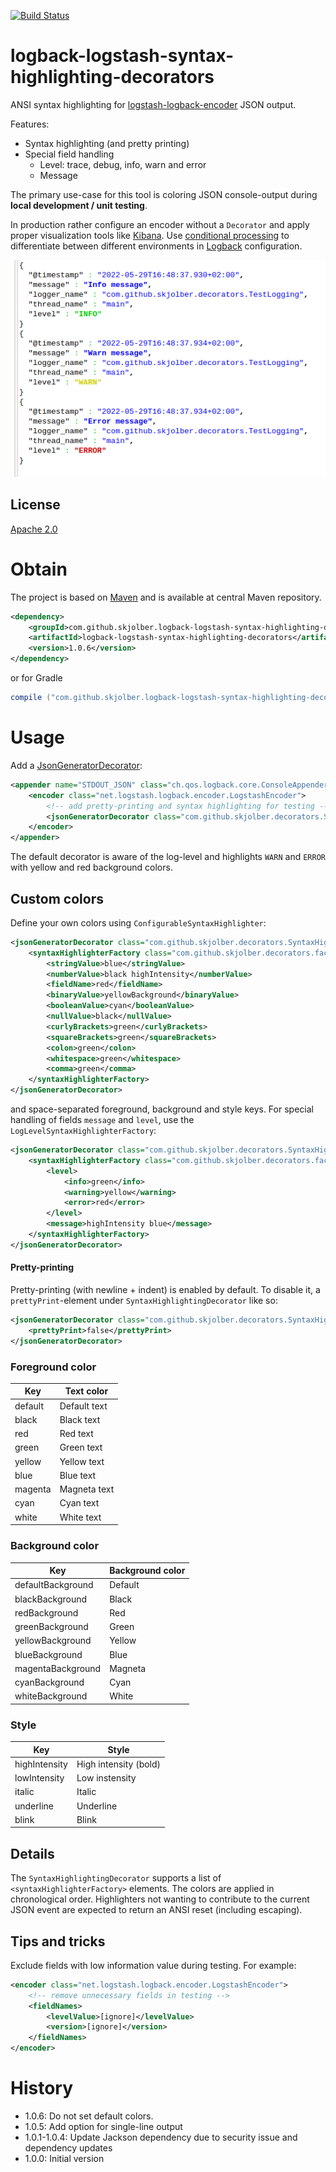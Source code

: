 [![Build Status](https://travis-ci.org/skjolber/logback-logstash-syntax-highlighting-decorators.svg?branch=master)](https://travis-ci.org/skjolber/logback-logstash-syntax-highlighting-decorators)

# logback-logstash-syntax-highlighting-decorators
ANSI syntax highlighting for [logstash-logback-encoder] JSON output.

Features:
  * Syntax highlighting (and pretty printing)
  * Special field handling 
    * Level: trace, debug, info, warn and error
    * Message

The primary use-case for this tool is coloring JSON console-output during __local development / unit testing__.

In production rather configure an encoder without a `Decorator` and apply proper visualization tools like [Kibana]. Use [conditional processing] to differentiate between different environments in [Logback] configuration.

![Example](docs/logLevel.png?raw=true "Example")


## License
[Apache 2.0]

# Obtain
The project is based on [Maven] and is available at central Maven repository.

```xml
<dependency>
    <groupId>com.github.skjolber.logback-logstash-syntax-highlighting-decorators</groupId>
    <artifactId>logback-logstash-syntax-highlighting-decorators</artifactId>
    <version>1.0.6</version>
</dependency>
```

or for Gradle

```groovy
compile ("com.github.skjolber.logback-logstash-syntax-highlighting-decorators:logback-logstash-syntax-highlighting-decorators:1.0.6")
```

# Usage
Add a [JsonGeneratorDecorator]:

```xml
<appender name="STDOUT_JSON" class="ch.qos.logback.core.ConsoleAppender">
    <encoder class="net.logstash.logback.encoder.LogstashEncoder">
        <!-- add pretty-printing and syntax highlighting for testing -->
        <jsonGeneratorDecorator class="com.github.skjolber.decorators.SyntaxHighlightingDecorator"/>
    </encoder>
</appender>
```

The default decorator is aware of the log-level and highlights `WARN` and `ERROR` with yellow and red background colors. 

## Custom colors
Define your own colors using `ConfigurableSyntaxHighlighter`:

```xml
<jsonGeneratorDecorator class="com.github.skjolber.decorators.SyntaxHighlightingDecorator">
    <syntaxHighlighterFactory class="com.github.skjolber.decorators.factory.ConfigurableSyntaxHighlighterFactory">
        <stringValue>blue</stringValue>
        <numberValue>black highIntensity</numberValue>
        <fieldName>red</fieldName>
        <binaryValue>yellowBackground</binaryValue>
        <booleanValue>cyan</booleanValue>
        <nullValue>black</nullValue>
        <curlyBrackets>green</curlyBrackets>
        <squareBrackets>green</squareBrackets>
        <colon>green</colon>
        <whitespace>green</whitespace>
        <comma>green</comma>
    </syntaxHighlighterFactory>
</jsonGeneratorDecorator>
 ```

and space-separated foreground, background and style keys. For special handling of fields `message` and `level`, use the `LogLevelSyntaxHighlighterFactory`:

```xml
<jsonGeneratorDecorator class="com.github.skjolber.decorators.SyntaxHighlightingDecorator">
    <syntaxHighlighterFactory class="com.github.skjolber.decorators.factory.LogLevelSyntaxHighlighterFactory">
        <level>
            <info>green</info>
            <warning>yellow</warning>
            <error>red</error>
        </level>
        <message>highIntensity blue</message>
    </syntaxHighlighterFactory>
</jsonGeneratorDecorator>
```

#### Pretty-printing
Pretty-printing (with newline + indent) is enabled by default. To disable it, a `prettyPrint`-element under `SyntaxHighlightingDecorator` like so:


```xml
<jsonGeneratorDecorator class="com.github.skjolber.decorators.SyntaxHighlightingDecorator">
	<prettyPrint>false</prettyPrint>
</jsonGeneratorDecorator>
```

### Foreground color
| Key | Text color |
| ----- | ----------- |
| default | Default text |
| black | Black text |
| red | Red text | 
| green | Green text |
| yellow | Yellow text |
| blue | Blue text |
| magenta | Magneta text |
| cyan | Cyan text |
| white | White text |

### Background color
| Key | Background color |
| ----- | ----------- |
| defaultBackground | Default |
| blackBackground | Black |
| redBackground | Red |
| greenBackground | Green |
| yellowBackground | Yellow |
| blueBackground | Blue |
| magentaBackground | Magneta |
| cyanBackground | Cyan | 
| whiteBackground | White |
 
### Style
| Key | Style |
| ----- | ----------- |
| highIntensity | High intensity (bold) |
| lowIntensity | Low instensity |
| italic | Italic
| underline | Underline
| blink| Blink |


## Details
The `SyntaxHighlightingDecorator` supports a list of `<syntaxHighlighterFactory>` elements. The colors are applied in chronological order. Highlighters not wanting to contribute to the current JSON event are expected to return an ANSI reset (including escaping).

## Tips and tricks
Exclude fields with low information value during testing. For example: 

```xml
<encoder class="net.logstash.logback.encoder.LogstashEncoder">
    <!-- remove unnecessary fields in testing -->
    <fieldNames>
        <levelValue>[ignore]</levelValue>
        <version>[ignore]</version>
    </fieldNames>
</encoder>
```

# History
 - 1.0.6: Do not set default colors.
 - 1.0.5: Add option for single-line output
 - 1.0.1-1.0.4: Update Jackson dependency due to security issue and dependency updates
 - 1.0.0: Initial version

[Apache 2.0]:          		http://www.apache.org/licenses/LICENSE-2.0.html
[issue-tracker]:       		https://github.com/skjolber/logback-logstash-syntax-highlighting-decorators/issues
[Maven]:                	http://maven.apache.org/
[1.0.2]:					https://github.com/skjolber/logback-logstash-syntax-highlighting-decorators/releases/tag/logback-logstash-syntax-highlighting-decorators-1.0.1
[jackson-syntax-highlight]:	https://github.com/skjolber/jackson-syntax-highlight
[Jackson]:					https://github.com/FasterXML/jackson
[ANSI]:						https://en.wikipedia.org/wiki/ANSI_escape_code
[JSON]:						https://no.wikipedia.org/wiki/JSON
[JsonGeneratorDecorator]:	https://github.com/logstash/logstash-logback-encoder/blob/master/src/main/java/net/logstash/logback/decorate/JsonGeneratorDecorator.java
[logstash-logback-encoder]:	https://github.com/logstash/logstash-logback-encoder
[Kibana]:                   https://www.elastic.co/products/kibana
[conditional processing]:	https://logback.qos.ch/manual/configuration.html#conditional
[Logback]:					https://github.com/qos-ch/logback
